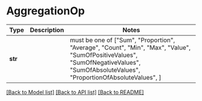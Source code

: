 # AggregationOp

Type | Description | Notes
------------- | ------------- | -------------
**str** |  |  must be one of ["Sum", "Proportion", "Average", "Count", "Min", "Max", "Value", "SumOfPositiveValues", "SumOfNegativeValues", "SumOfAbsoluteValues", "ProportionOfAbsoluteValues", ]

[[Back to Model list]](../README.md#documentation-for-models) [[Back to API list]](../README.md#documentation-for-api-endpoints) [[Back to README]](../README.md)

